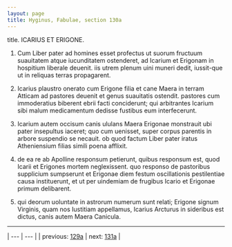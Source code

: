 ```yaml
---
layout: page
title: Hyginus, Fabulae, section 130a
---
```


title. ICARIUS ET ERIGONE.



1. Cum Liber pater ad homines esset profectus ut suorum fructuum suauitatem atque iucunditatem ostenderet, ad Icarium et Erigonam in hospitium liberale deuenit. iis utrem plenum uini muneri dedit, iussit-que ut in reliquas terras propagarent.



2. Icarius plaustro onerato cum Erigone filia et cane Maera in terram Atticam ad pastores deuenit et genus suauitatis ostendit. pastores cum immoderatius biberent ebrii facti conciderunt; qui arbitrantes Icarium sibi malum medicamentum dedisse fustibus eum interfecerunt.



3. Icarium autem occisum canis ululans Maera Erigonae monstrauit ubi pater insepultus iaceret; quo cum uenisset, super corpus parentis in arbore suspendio se necauit. ob quod factum Liber pater iratus Atheniensium filias simili poena afflixit.



4. de ea re ab Apolline responsum petierunt, quibus responsum est, quod Icarii et Erigones mortem neglexissent. quo responso de pastoribus supplicium sumpserunt et Erigonae diem festum oscillationis pestilentiae causa instituerunt, et ut per uindemiam de frugibus Icario et Erigonae primum delibarent.



5. qui deorum uoluntate in astrorum numerum sunt relati; Erigone signum Virginis, quam nos Iustitiam appellamus, Icarius Arcturus in sideribus est dictus, canis autem Maera Canicula.



---

| --- | --- |
| previous: [129a](../129a/) | next: [131a](../131a/) |